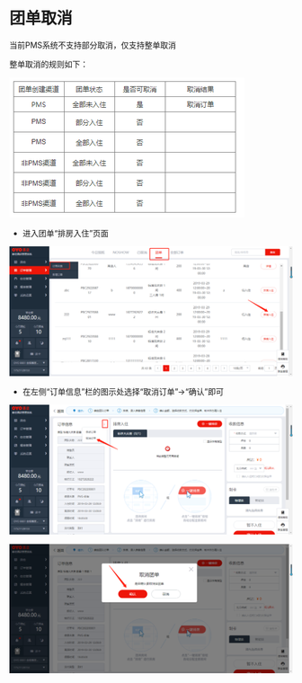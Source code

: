 # 团单取消

当前PMS系统不支持部分取消，仅支持整单取消

整单取消的规则如下：

![](../../../.gitbook/assets/image%20%28560%29.png)

* 进入团单“排房入住”页面

![](../../../.gitbook/assets/image%20%28524%29.png)

* 在左侧“订单信息”栏的图示处选择“取消订单”→“确认”即可

![](../../../.gitbook/assets/image%20%28531%29.png)

![](../../../.gitbook/assets/image%20%28318%29.png)

